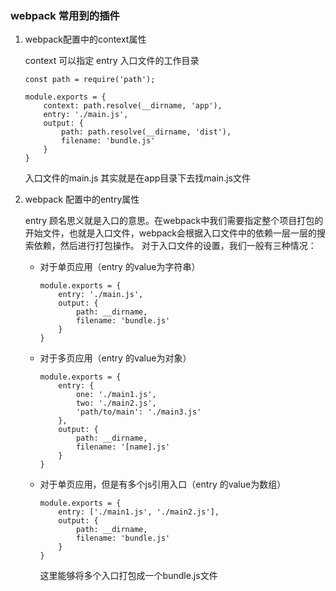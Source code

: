 ### webpack 常用到的插件
1. webpack配置中的context属性

    context 可以指定 entry 入口文件的工作目录
    ```
    const path = require('path');
    
    module.exports = {
        context: path.resolve(__dirname, 'app'),
        entry: './main.js',
        output: {
            path: path.resolve(__dirname, 'dist'),
            filename: 'bundle.js'
        }
    }
    ```
    入口文件的main.js 其实就是在app目录下去找main.js文件
    
2. webpack 配置中的entry属性

    entry 顾名思义就是入口的意思。在webpack中我们需要指定整个项目打包的开始文件，也就是入口文件，webpack会根据入口文件中的依赖一层一层的搜索依赖，然后进行打包操作。
    对于入口文件的设置，我们一般有三种情况：
    + 对于单页应用（entry 的value为字符串）
        ```
        module.exports = {
            entry: './main.js',
            output: {
                path: __dirname,
                filename: 'bundle.js'
            }
        }
        ```
    + 对于多页应用（entry 的value为对象）
        ```
        module.exports = {
            entry: {
                one: './main1.js',
                two: './main2.js',
                'path/to/main': './main3.js'
            },
            output: {
                path: __dirname,
                filename: '[name].js'
            }
        }
        ```
    + 对于单页应用，但是有多个js引用入口（entry 的value为数组）
        ```
        module.exports = {
            entry: ['./main1.js', './main2.js'],
            output: {
                path: __dirname,
                filename: 'bundle.js'
            }
        }
        ```
      这里能够将多个入口打包成一个bundle.js文件
